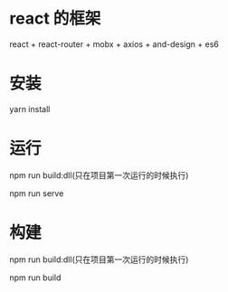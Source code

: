 # react 的框架

react + react-router + mobx + axios + and-design + es6

# 安装

yarn install

# 运行

npm run build:dll(只在项目第一次运行的时候执行)

npm run serve

# 构建

npm run build:dll(只在项目第一次运行的时候执行)

npm run build
